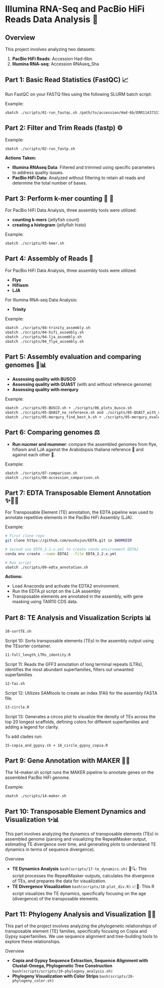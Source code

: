 # Illumina RNA-Seq and PacBio HiFi Reads Data Analysis 🧬 

## Overview

This project involves analyzing two datasets:
1. **PacBio HiFi Reads**: Accession Had-6bn
2. **Illumina RNA-seq**: Accession RNAseq_Sha

## Part 1: Basic Read Statistics (FastQC) 📈  

Run FastQC on your FASTQ files using the following SLURM batch script:

Example:
```bash
sbatch ./scripts/01-run_fastqc.sh /path/to/accession/Had-6b/ERR11437317.fastq.gz
```


## Part 2: Filter and Trim Reads (fastp) ⚙️

Example:
```bash
sbatch ./scripts/02-run_fastp.sh
```

**Actions Taken:**
- **Illumina RNAseq Data**: Filtered and trimmed using specific parameters to address quality issues.
- **PacBio HiFi Data**: Analyzed without filtering to retain all reads and determine the total number of bases.

## Part 3: Perform k-mer counting 🪼 🔢
For PacBio HiFi Data Analysis, three assembly tools were utilized:

- **counting k-mers** (jellyfish count)
- **creating a histogram** (jellyfish histo)

Example:
```bash
sbatch ./scripts/03-kmer.sh
```

## Part 4: Assembly of Reads 🧩
For PacBio HiFi Data Analysis, three assembly tools were utilized:

- **Flye**
- **Hifiasm**
- **LJA**

For Illumina RNA-seq Data Analysis:
- **Trinity**

Example:
```bash
sbatch ./scripts/04-trinity_assembly.sh
sbatch ./scripts/04-hifi_assembly.sh
sbatch ./scripts/04-lja_assembly.sh
sbatch ./scripts/04_flye_assembly.sh
```

## Part 5: Assembly evaluation and comparing genomes 🔬📊
- **Assessing quality with BUSCO**
- **Assessing quality with QUAST** (with and without reference genome)
- **Assessing quality with merqury**

Example:
```bash
sbatch ./scripts/05-BUSCO.sh + ./scripts/06_plots_busco.sh
sbatch ./scripts/05-QUAST_no_reference.sh and ./scripts/05-QUAST_with_reference.sh
sbatch ./scripts/05-merqury_find_best_k.sh + ./scripts/05-merqury_evaluation.sh 
```

## Part 6: Comparing genomes ⚖️
- **Run nucmer and mummer**: compare the assembled genomes from flye, hifiasm and LJA against the Arabidopsis thaliana reference 🌱 and against each other 🔄.

Example:
```bash
sbatch ./scripts/07-comparison.sh
sbatch ./scripts/08-accession_comparison.sh
```

## Part 7: EDTA Transposable Element Annotation ✨🔀💥

For Transposable Element (TE) annotation, the EDTA pipeline was used to annotate repetitive elements in the PacBio HiFi Assembly (LJA).

Example:

```bash
# First clone repo
git clone https://github.com/oushujun/EDTA.git in $WORKDIR

# Second use EDTA_2.2.x.yml to create conda environment EDTA2
conda env create --name EDTA2 --file EDTA_2.2.x.yml

# Run script
sbatch ./scripts/09-edta_annotation.sh
```

**Actions:**
- Load Anaconda and activate the EDTA2 environment.
- Run the EDTA.pl script on the LJA assembly
- Transposable elements are annotated in the assembly, with gene masking using TAIR10 CDS data.

## Part 8: TE Analysis and Visualization Scripts 📊
```bash
10-sortTE.sh
```
Script 10: Sorts transposable elements (TEs) in the assembly output using the TEsorter container.

```bash
11-full_length_LTRs_identity.R
```
Script 11: Reads the GFF3 annotation of long terminal repeats (LTRs), identifies the most abundant superfamilies, filters out unwanted superfamilies

```bash
12-fai.sh
```
Script 12: Utilizes SAMtools to create an index (FAI) for the assembly FASTA file.

```bash
13-circle.R
```
Script 13: Generates a circos plot to visualize the density of TEs across the top 20 longest scaffolds, defining colors for different superfamilies and adding a legend for clarity.

To add clades run:
```bash
15-copia_and_gypsy.sh + 16_circle_gypsy_copia.R
```

## Part 9: Gene Annotation with MAKER 🧬📝
The 14-maker.sh script runs the MAKER pipeline to annotate genes on the assembled PacBio HiFi genome.

Example:
```bash
sbatch ./scripts/14-maker.sh
```

## Part 10: Transposable Element Dynamics and Visualization ✨📊
This part involves analyzing the dynamics of transposable elements (TEs) in assembled genome (parsing and visualizing the RepeatMasker output, estimating TE divergence over time, and generating plots to understand TE dynamics in terms of sequence divergence).

Overview
- **TE Dynamics Analysis** ```bash(scripts/17-te_dynamics.sh)``` 🧬🔍: This script processes the RepeatMasker outputs, calculates the divergence of TEs, and prepares the data for visualization.
- **TE Divergence Visualization** ```bash(scripts/18-plot_div.R)``` 📈🎨: This R script visualizes the TE dynamics, specifically focusing on the age (divergence) of the transposable elements.

## Part 11: Phylogeny Analysis and Visualization 🌳🔬
This part of the project involves analyzing the phylogenetic relationships of transposable element (TE) families, specifically focusing on Copia and Gypsy superfamilies. We use sequence alignment and tree-building tools to explore these relationships.

Overview
- **Copia and Gypsy Sequence Extraction, Sequence Alignment with Clustal-Omega, Phylogenetic Tree Construction** ```bash(scripts/scripts/19-phylogeny_analysis.sh)```
- **Phylogeny Visualization with Color Strips** ```bash(scripts/20-phylogeny_color.sh)```
